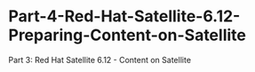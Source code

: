 # Part-4-Red-Hat-Satellite-6.12-Preparing-Content-on-Satellite
Part 3: Red Hat Satellite 6.12 - Content on Satellite
